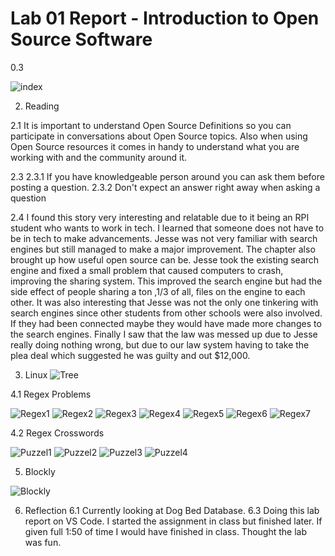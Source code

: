 # Lab 01 Report - Introduction to Open Source Software
0.3

![index](pics.png "index")

2. Reading

2.1 It is important to understand Open Source Definitions so you can participate in conversations about Open Source topics. Also when using Open Source resources it comes in handy to understand what you are working with and the community around it.

2.3
2.3.1 If you have knowledgeable person around you can ask them before posting a question.
2.3.2 Don't expect an answer right away when asking a question

2.4 I found this story very interesting and relatable due to it being an RPI student who wants to work in tech. I learned that someone does not have to be in tech to make advancements. Jesse was not very familiar with search engines but still managed to make a major improvement. The chapter also brought up how useful open source can be. Jesse took the existing search engine and fixed a small problem that caused computers to crash, improving the sharing system. This improved the search engine but had the side effect of people sharing a ton ,1/3 of all, files on the engine to each other. It was also interesting that Jesse was not the only one tinkering with search engines since other students from other schools were also involved. If they had been connected maybe they would have made more changes to the search engines. Finally I saw that the law was messed up due to Jesse really doing nothing wrong, but due to our law system having to take the plea deal which suggested he was guilty and out $12,000.

3. Linux
![Tree](OSLinuxTreeSnip.png "man on tree")

4.1 Regex Problems

![Regex1](Regex1.png "Regex1")
![Regex2](Regex2.png "Regex2")
![Regex3](Regex3.png "Regex3")
![Regex4](Regex4.png "Regex4")
![Regex5](Regex5.png "Regex5")
![Regex6](Regex6.png "Regex6")
![Regex7](Regex7.png "Regex7")

4.2 Regex Crosswords

![Puzzel1](Puzzel1.png "Puzzel1")
![Puzzel2](Puzzel2.png "Puzzel2")
![Puzzel3](Puzzel3.png "Puzzel3")
![Puzzel4](Puzzel4.png "Puzzel4")

5. Blockly

![Blockly](Blockly10.png "Blockly")

6. Reflection
6.1 Currently looking at Dog Bed Database.
6.3 Doing this lab report on VS Code. I started the assignment in class but finished later. If given full 1:50 of time I would have finished in class. Thought the lab was fun.
